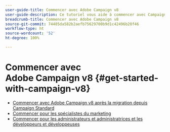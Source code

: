 ```yaml
---
user-guide-title: Commencer avec Adobe Campaign v8
user-guide-description: Ce tutoriel vous aide à commencer avec Campaign v8.
breadcrumb-title: Commencer avec Adobe Campaign v8
source-git-commit: 74485da582b2aefb75629700b9d1c42496b28f46
workflow-type: ht
source-wordcount: '52'
ht-degree: 100%

---
```



# Commencer avec Adobe Campaign v8 {#get-started-with-campaign-v8}

+ [Commencer avec Adobe Campaign v8 après la migration depuis Campaign Standard](/help/tutorial-get-started-with-acv8-migrating-from-acs/overview.md)
+ [Commencer pour les spécialistes du marketing](/help/tutorial-get-started-with-acv8-migrating-from-acs/get-started-for-marketers.md)
+ [Commencer pour les administrateurs et administratrices et les développeurs et développeuses](/help/tutorial-get-started-with-acv8-migrating-from-acs/get-started-for-administrators-developers.md)

